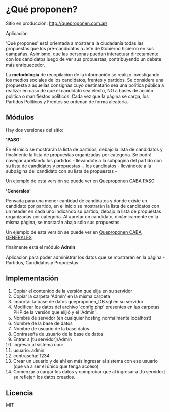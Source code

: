 # ¿Qué proponen?

Sitio en producción: http://queproponen.com.ar/

Aplicación 


'Qué propones' está orientada a mostrar a la ciudadanía todas las propuestas que los pre-candidatos a Jefe de Gobierno hicieron en sus campañas.
Asimismo, que las personas puedan interactuar directamente con los candidatos luego de ver sus propuestas, contribuyendo un debate más enriquecedor.

La **metodología** de recopilación de la información se realizó investigando los medios sociales de los candidatos, frentes y partidos. Se considera una propuesta a aquellas consignas cuyo destinatario sea una política pública a realizar en caso de que el candidato sea electo, NO a bases de acción política o manifiestos políticos. Cada vez que la página se carga, los Partidos Políticos y Frentes se ordenan de forma aleatoria.

## Módulos

Hay dos versiones del sitio:

**'PASO'**

En el inicio se mostrarán la lista de partidos, debajo la lista de candidatos y finalmente la lista de propuestas organizadas por categoría.
Se podrá navegar apretando los partidos - llevándote a la subpágina del partido con su lista de candidatos y propuestas -, los candidatos - llevándote a la subpágina del candidato con su lista de propuestas -

Un ejemplo de esta versión se puede ver en [Queproponen CABA PASO](caba.queproponen.com.ar/PASO)

**'Generales'**

Pensada para una menor cantidad de candidatos y donde existe un candidato por partido, en el inicio se mostrarán la lista de candidatos con un header en cada uno indicando su partido, debajo la lista de propuestas organizadas por categoría.
Al apretar un candidato, dinámicamente en la misma página, se mostarán abajo sólo sus propuestas.

Un ejemplo de esta versión se puede ver en [Queproponen CABA GENERALES](caba.queproponen.com.ar)

finalmente  está el módulo **Admin**

Aplicación para poder administrar los datos que se mostrarán en la página - Partidos, Candidatos y Propuestas -


## Implementación

1. Copiar el contenido de la versión que elija en su servidor
2. Copiar la carpeta 'Admin' en la misma carpeta
3. Importar la base de datos queproponen_DB.sql en su servidor
4. Modificar los datos del archivo 'config.php' presentes en las carpetas PHP de la versión que elijió y el 'Admin'.
  1. Nombre de servidor (en cualquier hosting normálmente localhost)
  2. Nombre de la base de datos
  3. Nombre de usuario de la base datos
  4. Contraseña de usuario de la base de datos
5. Entrar a [tu servidor]/Admin
6. Ingresar al sistema con:
  1. usuario:    admin
  2. contraseña: 1234
7. Crear un usuario y de ahí en más ingresar al sistema con ese usuario (que va a ser el único que tenga acceso)
8. Comenzar a cargar los datos y comprobar que al ingresar a [tu servidor] se reflejen los datos creados.

## Licencia

MIT
